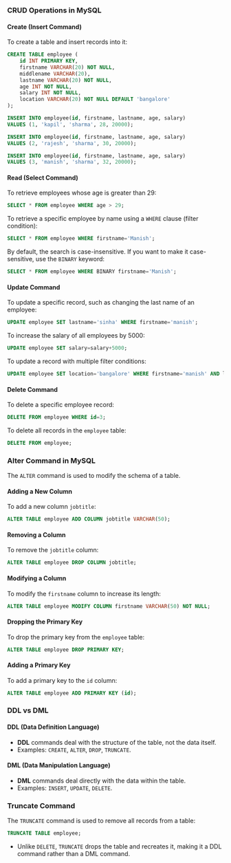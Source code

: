 ### CRUD Operations in MySQL

#### Create (Insert Command)

To create a table and insert records into it:

```sql
CREATE TABLE employee (
    id INT PRIMARY KEY,
    firstname VARCHAR(20) NOT NULL,
    middlename VARCHAR(20),
    lastname VARCHAR(20) NOT NULL,
    age INT NOT NULL,
    salary INT NOT NULL,
    location VARCHAR(20) NOT NULL DEFAULT 'bangalore'
);

INSERT INTO employee(id, firstname, lastname, age, salary) 
VALUES (1, 'kapil', 'sharma', 28, 20000);

INSERT INTO employee(id, firstname, lastname, age, salary) 
VALUES (2, 'rajesh', 'sharma', 30, 20000);

INSERT INTO employee(id, firstname, lastname, age, salary) 
VALUES (3, 'manish', 'sharma', 32, 20000);
```

#### Read (Select Command)

To retrieve employees whose age is greater than 29:

```sql
SELECT * FROM employee WHERE age > 29;
```

To retrieve a specific employee by name using a `WHERE` clause (filter condition):

```sql
SELECT * FROM employee WHERE firstname='Manish';
```

By default, the search is case-insensitive. If you want to make it case-sensitive, use the `BINARY` keyword:

```sql
SELECT * FROM employee WHERE BINARY firstname='Manish';
```

#### Update Command

To update a specific record, such as changing the last name of an employee:

```sql
UPDATE employee SET lastname='sinha' WHERE firstname='manish';
```

To increase the salary of all employees by 5000:

```sql
UPDATE employee SET salary=salary+5000;
```

To update a record with multiple filter conditions:

```sql
UPDATE employee SET location='bangalore' WHERE firstname='manish' AND lastname='sinha';
```

#### Delete Command

To delete a specific employee record:

```sql
DELETE FROM employee WHERE id=3;
```

To delete all records in the `employee` table:

```sql
DELETE FROM employee;
```

### Alter Command in MySQL

The `ALTER` command is used to modify the schema of a table.

#### Adding a New Column

To add a new column `jobtitle`:

```sql
ALTER TABLE employee ADD COLUMN jobtitle VARCHAR(50);
```

#### Removing a Column

To remove the `jobtitle` column:

```sql
ALTER TABLE employee DROP COLUMN jobtitle;
```

#### Modifying a Column

To modify the `firstname` column to increase its length:

```sql
ALTER TABLE employee MODIFY COLUMN firstname VARCHAR(50) NOT NULL;
```

#### Dropping the Primary Key

To drop the primary key from the `employee` table:

```sql
ALTER TABLE employee DROP PRIMARY KEY;
```

#### Adding a Primary Key

To add a primary key to the `id` column:

```sql
ALTER TABLE employee ADD PRIMARY KEY (id);
```

### DDL vs DML

#### DDL (Data Definition Language)

- **DDL** commands deal with the structure of the table, not the data itself.
- Examples: `CREATE`, `ALTER`, `DROP`, `TRUNCATE`.

#### DML (Data Manipulation Language)

- **DML** commands deal directly with the data within the table.
- Examples: `INSERT`, `UPDATE`, `DELETE`.

### Truncate Command

The `TRUNCATE` command is used to remove all records from a table:

```sql
TRUNCATE TABLE employee;
```

- Unlike `DELETE`, `TRUNCATE` drops the table and recreates it, making it a DDL command rather than a DML command.